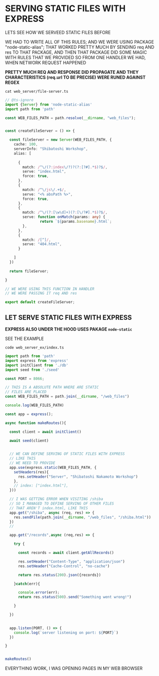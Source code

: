 # SERVING STATIC FILES WITH EXPRESS

LETS SEE HOW WE SERVEED STATIC FILES BEFORE

WE HAD TO WRITE ALL OF THIS RULES; AND WE WERE USING PACKAGE "node-static-alias"; THAT WORKED PRETTY MUCH BY SENDING req AND res TO THAT PACKAGE, AND THEN THAT PACKAGE DID SOME MAGIC WITH RULES THAT WE PROVIDED SO FROM ONE HANDLER WE HAD, WHEN NETWORK REQUEST HAPPENED

**PRETTY MUCH REQ AND RESPONSE DID PROPAGATE AND THEY CHARACTERISTICS (req.url TO BE PRECISE) WERE RUNED AGAINST REGEX**


```
cat web_server/file-server.ts
```

```ts
// @ts-ignore
import {Server} from 'node-static-alias'
import path from 'path'

const WEB_FILES_PATH = path.resolve(__dirname, "web_files");


const createFileServer = () => {

  const fileServer = new Server(WEB_FILES_PATH, {
    cache: 100,
    serverInfo: "Shibatoshi Workshop",
    alias: [
 
      {
        match: /^\/(?:index\/?)?(?:[?#].*$)?$/,
        serve: "index.html",
        force: true,
      },
      {
        match: /^\/js\/.+$/,
        serve: "<% absPath %>",
        force: true,
      },
      {
        match: /^\/(?:[\w\d]+)(?:[\/?#].*$)?$/,
        serve: function onMatch(params: any) {
                return `${params.basename}.html`;
        },
      },
      {
        match: /[^]/,
        serve: "404.html",
      }

    ]
  })
  
  return fileServer;

}

// WE WERE USING THIS FUNCTION IN HANDLER
// WE WERE PASSING IT req AND res

export default createFileServer;
```

## LET SERVE STATIC FILES WITH EXPRESS

**EXPRESS ALSO UNDER THE HOOD USES PAKAGE `node-static`**

SEE THE EXAMPLE

```
code web_server_ex/index.ts
```

```ts
import path from 'path'
import express from 'express'
import initClient from './db'
import seed from './seed'

const PORT = 8066;

// THIS IS A ABSOLUTE PATH WHERE ARE STATIC
// FILES ARE PLACED
const WEB_FILES_PATH = path.join(__dirname, "/web_files")

console.log(WEB_FILES_PATH)

const app = express();

async function makeRoutes(){

  const client = await initClient()

  await seed(client)
  

  // WE CAN DEFINE SERVING OF STATIC FILES WITH EXPRESS
  // LIKE THIS
  // WE NEED TO PROVIDE
  app.use(express.static(WEB_FILES_PATH, {
    setHeaders(res){
      res.setHeader("Server", "Shibatoshi Nakamoto Workshop")
    },
    // index: ["index.html"],  
  }))

  // I WAS GETTING ERROR WHEN VISITING /shiba
  // SO I MANAGED TO DEFINE SERVING OF OTHER FILES
  // THAT AREN'T index.html, LIKE THIS
  app.get("/shiba", async (req, res) => {
    res.sendFile(path.join(__dirname, "/web_files", "/shiba.html"))
  })
  // 

  app.get("/records",async (req,res) => {

    try {

      const records = await client.getAllRecords()

      res.setHeader("Content-Type", "application/json")
      res.setHeader("Cache-Control", "no-cache")

      return res.status(200).json({records})

    }catch(err){

      console.error(err);
      return res.status(500).send("Something went wrong!")

    }

  })

  
  app.listen(PORT, () => {
    console.log(`server listening on port: ${PORT}`)
  })

}


makeRoutes()
```

EVERYTHING WORK, I WAS OPENING PAGES IN MY WEB BROWSER
